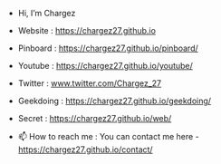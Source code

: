 - Hi, I’m Chargez
- Website : https://chargez27.github.io
- Pinboard : https://chargez27.github.io/pinboard/
- Youtube : https://chargez27.github.io/youtube/
- Twitter : www.twitter.com/Chargez_27
- Geekdoing : https://chargez27.github.io/geekdoing/
- Secret : https://chargez27.github.io/web/
 
- 📫 How to reach me : You can contact me here - https://chargez27.github.io/contact/
 

<!---
Chargez27/Chargez27 is a ✨ special ✨ repository because its `README.md` (this file) appears on your GitHub profile.
You can click the Preview link to take a look at your changes.
--->
